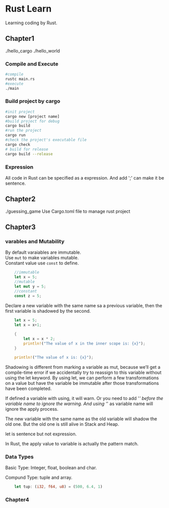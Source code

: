# Rust Learn
Learning coding by Rust.

## Chapter1
./hello_cargo
./hello_world
### Compile and Execute
```sh
#compile
rustc main.rs
#execute
./main
```

### Build project by cargo
```sh
#init project
cargo new [project name]
#build project for debug
cargo build
#run the project
cargo run
#check the project's executable file
cargo check
# build for release
cargo build --release
```

### Expression
All code in Rust can be specified as a expression. And add ';' can make it be sentence.

## Chapter2
./guessing_game
Use Cargo.toml file to manage rust project

## Chapter3
### varables and Mutability
By default varaiables are immutable.  
Use `mut` to make variables mutable.  
Constant value use `const` to define.
```Rust
    //immutable
    let x = 5; 
    //mutable
    let mut y = 5;
    //constant
    const z = 5;
```
Declare a new variable with the same name sa a previous variable, then the first variable is shadowed by the second.
```Rust
    let x = 5;
    let x = x+1;
    
    {
        let x = x * 2;
        println!("The value of x in the inner scope is: {x}");
    }

    println!("The value of x is: {x}");
```

Shadowing is different from marking a variable as mut, because we’ll get a compile-time error if we accidentally try to reassign to this variable without using the let keyword. By using let, we can perform a few transformations on a value but have the variable be immutable after those transformations have been completed.

If defined a variable with using, it will warn. Or you need to add '_' before the variable name to ignore the warning. And using '_' as variable name will ignore the apply process.

The new variable with the same name as the old variable will shadow the old one. But the old one is still alive in Stack and Heap.

let is sentence but not expression.

In Rust, the apply value to variable is actually the pattern match.

### Data Types
Basic Type: Integer, float, boolean and char.  

Compund Type: tuple and array.
```Rust
    let tup: (i32, f64, u8) = (500, 6.4, 1)
```

### Chapter4